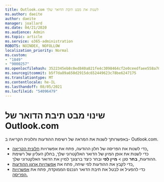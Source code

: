 ```yaml
---
title: Outlook.com לשנות את מבט תיבת הדואר שלך
ms.author: daeite
author: daeite
manager: joallard
ms.date: 04/21/2020
ms.audience: Admin
ms.topic: article
ms.service: o365-administration
ROBOTS: NOINDEX, NOFOLLOW
localization_priority: Normal
ms.custom:
- "1849"
- "9000257"
ms.openlocfilehash: 3522345eb8c0ed840a821fe4c3098464cf2e0ceedfaee558a703be643758ee7a
ms.sourcegitcommit: b5f7da89a650d2915dc652449623c78be6247175
ms.translationtype: MT
ms.contentlocale: he-IL
ms.lasthandoff: 08/05/2021
ms.locfileid: "54096479"
---
```

# <a name="change-the-look-of-your-outlookcom-mailbox"></a>שינוי מבט תיבת הדואר של Outlook.com

באפשרותך לשנות את המראה של רשימת ההודעות וחלונית הקריאה ב- Outlook.com.

- כדי לשנות את הפריסה של חלון ההודעה, פתח את אפשרויות [חלונית הקריאה.](https://outlook.live.com/mail/options/mail/layout/readingPane)
- כדי לשנות את אופן המיון של הדואר האלקטרוני שלך, בחלק העליון של רשימת ההודעות, **בחר** סנן  >  **מיין לפי** ובחר כיצד ברצונך למיין את הדואר האלקטרוני שלך.
- כדי לקבץ את ההודעות לפי שיחה, פתח את [אפשרויות ארגון ההודעות.](https://outlook.live.com/mail/options/mail/layout/conversations)
- כדי להפעיל או לבטל את תיבת הדואר הנכנס הממוקדת, פתח את [אפשרויות הפריסה.](https://outlook.live.com/mail/options/mail/layout/focused)